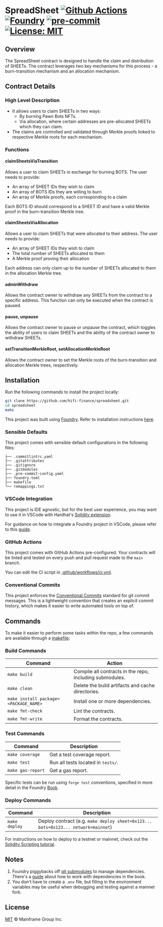 # SpreadSheet [![Github Actions][gha-badge]][gha] [![Foundry][foundry-badge]][foundry] [![pre-commit][pre-commit-badge]][pre-commit] [![License: MIT][license-badge]][license]

[gha]: https://github.com/hifi-finance/spreadsheet/actions
[gha-badge]: https://github.com/hifi-finance/spreadsheet/actions/workflows/ci.yml/badge.svg
[foundry]: https://getfoundry.sh/
[foundry-badge]: https://img.shields.io/badge/Built%20with-Foundry-FFDB1C.svg
[license]: https://opensource.org/licenses/MIT
[license-badge]: https://img.shields.io/badge/License-MIT-blue.svg
[pre-commit]: https://pre-commit.com
[pre-commit-badge]: https://img.shields.io/badge/pre--commit-enabled-brightgreen?logo=pre-commit

## Overview

The SpreadSheet contract is designed to handle the claim and distribution of SHEETs. The contract leverages two key mechanisms for this process - a burn-transition mechanism and an allocation mechanism.

## Contract Details

### High Level Description

- It allows users to claim SHEETs in two ways:
  - By burning Pawn Bots NFTs.
  - Via allocation, where certain addresses are pre-allocated SHEETs which they can claim.
- The claims are controlled and validated through Merkle proofs linked to respective Merkle roots for each mechanism.

### Functions

#### claimSheetsViaTransition

Allows a user to claim SHEETs in exchange for burning BOTS. The user needs to provide:

- An array of SHEET IDs they wish to claim
- An array of BOTS IDs they are willing to burn
- An array of Merkle proofs, each corresponding to a claim

Each BOTS ID should correspond to a SHEET ID and have a valid Merkle proof in the burn-transition Merkle tree.

#### claimSheetsViaAllocation

Allows a user to claim SHEETs that were allocated to their address. The user needs to provide:

- An array of SHEET IDs they wish to claim
- The total number of SHEETs allocated to them
- A Merkle proof proving their allocation

Each address can only claim up to the number of SHEETs allocated to them in the allocation Merkle tree.

#### adminWithdraw

Allows the contract owner to withdraw any SHEETs from the contract to a specific address. This function can only be executed when the contract is paused.

#### pause, unpause

Allows the contract owner to pause or unpause the contract, which toggles the ability of users to claim SHEETs and the ability of the contract owner to withdraw SHEETs.

#### setTransitionMerkleRoot, setAllocationMerkleRoot

Allows the contract owner to set the Merkle roots of the burn-transition and allocation Merkle trees, respectively.

## Installation

Run the following commands to install the project locally:

```sh
git clone https://github.com/hifi-finance/spreadsheet.git
cd spreadsheet
make
```

This project was built using [Foundry](https://book.getfoundry.sh/). Refer to installation instructions [here](https://github.com/foundry-rs/foundry#installation).

### Sensible Defaults

This project comes with sensible default configurations in the following files:

```text
├── .commitlintrc.yaml
├── .gitattributes
├── .gitignore
├── .gitmodules
├── .pre-commit-config.yaml
├── foundry.toml
├── makefile
└── remappings.txt
```

### VSCode Integration

This project is IDE agnostic, but for the best user experience, you may want to use it in VSCode with Hardhat's
[Solidity extension](https://github.com/NomicFoundation/hardhat-vscode).

For guidance on how to integrate a Foundry project in VSCode, please refer to this
[guide](https://book.getfoundry.sh/config/vscode).

### GitHub Actions

This project comes with GitHub Actions pre-configured. Your contracts will be linted and tested on every push and pull
request made to the `main` branch.

You can edit the CI script in [.github/workflows/ci.yml](./.github/workflows/ci.yml).

### Conventional Commits

This project enforces the [Conventional Commits](https://www.conventionalcommits.org/) standard for git commit
messages. This is a lightweight convention that creates an explicit commit history, which makes it easier to write
automated tools on top of.

## Commands

To make it easier to perform some tasks within the repo, a few commands are available through a [makefile](https://github.com/hifi-finance/spreadsheet/blob/main/makefile):

### Build Commands

| Command                               | Action                                                   |
| ------------------------------------- | -------------------------------------------------------- |
| `make build`                          | Compile all contracts in the repo, including submodules. |
| `make clean`                          | Delete the build artifacts and cache directories.        |
| `make install package=<PACKAGE_NAME>` | Install one or more dependencies.                        |
| `make fmt-check`                      | Lint the contracts.                                      |
| `make fmt-write`                      | Format the contracts.                                    |

### Test Commands

| Command           | Description                        |
| ----------------- | ---------------------------------- |
| `make coverage`   | Get a test coverage report.        |
| `make test`       | Run all tests located in `tests/`. |
| `make gas-report` | Get a gas report.                  |

Specific tests can be run using `forge test` conventions, specified in more detail in the Foundry [Book](https://book.getfoundry.sh/reference/forge/forge-test#test-options).

### Deploy Commands

| Command       | Description                                                                       |
| ------------- | --------------------------------------------------------------------------------- |
| `make deploy` | Deploy contract (e.g. `make deploy sheet=0x123... bots=0x123... network=mainnet`) |

For instructions on how to deploy to a testnet or mainnet, check out the
[Solidity Scripting tutorial](https://book.getfoundry.sh/tutorials/solidity-scripting.html).

## Notes

1. Foundry piggybacks off [git submodules](https://git-scm.com/book/en/v2/Git-Tools-Submodules) to manage dependencies.
   There's a [guide](https://book.getfoundry.sh/projects/dependencies.html) about how to work with dependencies in the
   book.
2. You don't have to create a `.env` file, but filling in the environment variables may be useful when debugging and
   testing against a mainnet fork.

## License

[MIT](./LICENSE.md) © Mainframe Group Inc.
